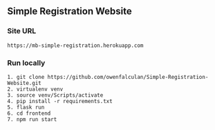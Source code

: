 ## Simple Registration Website

### Site URL

```
https://mb-simple-registration.herokuapp.com
```

### Run locally

```
1. git clone https://github.com/owenfalculan/Simple-Registration-Website.git
2. virtualenv venv
3. source venv/Scripts/activate
4. pip install -r requirements.txt
5. flask run
6. cd frontend
7. npm run start
```
